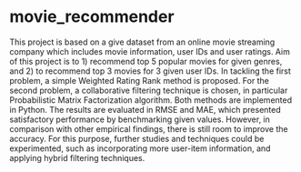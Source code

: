 # movie_recommender
 
This project is based on a give dataset from an online movie streaming company which includes movie information, user IDs and user ratings. Aim of this project is to 1) recommend top 5 popular movies for given genres, and 2) to recommend top 3 movies for 3 given user IDs. In tackling the first problem, a simple Weighted Rating Rank method is proposed. For the second problem, a collaborative filtering technique is chosen, in particular Probabilistic Matrix Factorization algorithm. Both methods are implemented in Python. The results are evaluated in RMSE and MAE, which presented satisfactory performance by benchmarking given values. However, in comparison with other empirical findings, there is still room to improve the accuracy. For this purpose, further studies and techniques could be experimented, such as incorporating more user-item information, and applying hybrid filtering techniques.